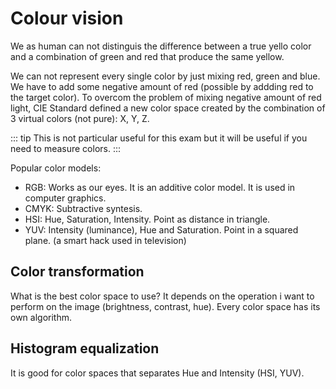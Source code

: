 # Colour vision

We as human can not distinguis the difference between a true yello color and a combination of green and red that produce the same yellow.

We can not represent every single color by just mixing red, green and blue. We have to add some negative amount of red (possible by addding red to the target color).
To overcom the problem of mixing negative amount of red light, CIE Standard defined a new color space created by the combination of 3 virtual colors (not pure): X, Y, Z.

::: tip
This is not particular useful for this exam but it will be useful if you need to measure colors.
:::

Popular color models:

- RGB: Works as our eyes. It is an additive color model. It is used in computer graphics.
- CMYK: Subtractive syntesis.
- HSI: Hue, Saturation, Intensity. Point as distance in triangle.
- YUV: Intensity (luminance), Hue and Saturation. Point in a squared plane. (a smart hack used in television)

## Color transformation

What is the best color space to use? It depends on the operation i want to perform on the image (brightness, contrast, hue). Every color space has its own algorithm.

## Histogram equalization

It is good for color spaces that separates Hue and Intensity (HSI, YUV).
